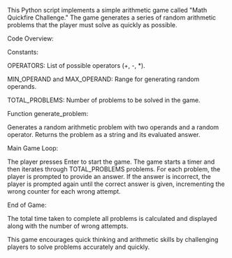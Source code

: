 This Python script implements a simple arithmetic game called "Math Quickfire Challenge." The game generates a series of random arithmetic problems that the player must solve as quickly as possible.

Code Overview:

Constants:

OPERATORS: List of possible operators (+, -, *).

MIN_OPERAND and MAX_OPERAND: Range for generating random operands.

TOTAL_PROBLEMS: Number of problems to be solved in the game.

Function generate_problem:


Generates a random arithmetic problem with two operands and a random operator.
Returns the problem as a string and its evaluated answer.

Main Game Loop:


The player presses Enter to start the game.
The game starts a timer and then iterates through TOTAL_PROBLEMS problems.
For each problem, the player is prompted to provide an answer. If the answer is incorrect, the player is prompted again until the correct answer is given, incrementing the wrong counter for each wrong attempt.

End of Game:


The total time taken to complete all problems is calculated and displayed along with the number of wrong attempts.




This game encourages quick thinking and arithmetic skills by challenging players to solve problems accurately and quickly.


